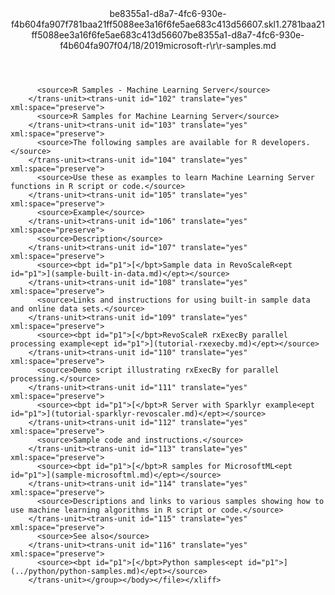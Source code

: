 <?xml version="1.0"?><xliff version="1.2" xmlns="urn:oasis:names:tc:xliff:document:1.2" xmlns:xsi="http://www.w3.org/2001/XMLSchema-instance" xsi:schemaLocation="urn:oasis:names:tc:xliff:document:1.2 xliff-core-1.2-transitional.xsd"><file datatype="xml" original="r-samples.md" source-language="en-US" target-language="en-US"><header><tool tool-id="mdxliff" tool-name="mdxliff" tool-version="1.0-d1654b2" tool-company="Microsoft" /><xliffext:skl_file_name xmlns:xliffext="urn:microsoft:content:schema:xliffextensions">be8355a1-d8a7-4fc6-930e-f4b604fa907f781baa21ff5088ee3a16f6fe5ae683c413d56607.skl</xliffext:skl_file_name><xliffext:version xmlns:xliffext="urn:microsoft:content:schema:xliffextensions">1.2</xliffext:version><xliffext:ms.openlocfilehash xmlns:xliffext="urn:microsoft:content:schema:xliffextensions">781baa21ff5088ee3a16f6fe5ae683c413d56607</xliffext:ms.openlocfilehash><xliffext:ms.sourcegitcommit xmlns:xliffext="urn:microsoft:content:schema:xliffextensions">be8355a1-d8a7-4fc6-930e-f4b604fa907f</xliffext:ms.sourcegitcommit><xliffext:ms.lasthandoff xmlns:xliffext="urn:microsoft:content:schema:xliffextensions">04/18/2019</xliffext:ms.lasthandoff><xliffext:ms.openlocfilepath xmlns:xliffext="urn:microsoft:content:schema:xliffextensions">microsoft-r\r\r-samples.md</xliffext:ms.openlocfilepath></header><body><group id="content" extype="content"><trans-unit id="101" translate="yes" xml:space="preserve" restype="x-metadata">
          <source>R Samples - Machine Learning Server</source>
        </trans-unit><trans-unit id="102" translate="yes" xml:space="preserve">
          <source>R Samples for Machine Learning Server</source>
        </trans-unit><trans-unit id="103" translate="yes" xml:space="preserve">
          <source>The following samples are available for R developers.</source>
        </trans-unit><trans-unit id="104" translate="yes" xml:space="preserve">
          <source>Use these as examples to learn Machine Learning Server functions in R script or code.</source>
        </trans-unit><trans-unit id="105" translate="yes" xml:space="preserve">
          <source>Example</source>
        </trans-unit><trans-unit id="106" translate="yes" xml:space="preserve">
          <source>Description</source>
        </trans-unit><trans-unit id="107" translate="yes" xml:space="preserve">
          <source><bpt id="p1">[</bpt>Sample data in RevoScaleR<ept id="p1">](sample-built-in-data.md)</ept></source>
        </trans-unit><trans-unit id="108" translate="yes" xml:space="preserve">
          <source>Links and instructions for using built-in sample data and online data sets.</source>
        </trans-unit><trans-unit id="109" translate="yes" xml:space="preserve">
          <source><bpt id="p1">[</bpt>RevoScaleR rxExecBy parallel processing example<ept id="p1">](tutorial-rxexecby.md)</ept></source>
        </trans-unit><trans-unit id="110" translate="yes" xml:space="preserve">
          <source>Demo script illustrating rxExecBy for parallel processing.</source>
        </trans-unit><trans-unit id="111" translate="yes" xml:space="preserve">
          <source><bpt id="p1">[</bpt>R Server with Sparklyr example<ept id="p1">](tutorial-sparklyr-revoscaler.md)</ept></source>
        </trans-unit><trans-unit id="112" translate="yes" xml:space="preserve">
          <source>Sample code and instructions.</source>
        </trans-unit><trans-unit id="113" translate="yes" xml:space="preserve">
          <source><bpt id="p1">[</bpt>R samples for MicrosoftML<ept id="p1">](sample-microsoftml.md)</ept></source>
        </trans-unit><trans-unit id="114" translate="yes" xml:space="preserve">
          <source>Descriptions and links to various samples showing how to use machine learning algorithms in R script or code.</source>
        </trans-unit><trans-unit id="115" translate="yes" xml:space="preserve">
          <source>See also</source>
        </trans-unit><trans-unit id="116" translate="yes" xml:space="preserve">
          <source><bpt id="p1">[</bpt>Python samples<ept id="p1">](../python/python-samples.md)</ept></source>
        </trans-unit></group></body></file></xliff>